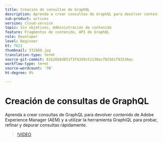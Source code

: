 ```yaml
---
title: Creación de consultas de GraphQL
description: Aprenda a crear consultas de GraphQL para devolver contenido de Adobe Experience Manager (AEM) y a utilizar la herramienta GraphiQL para probar, refinar y depurar consultas rápidamente.
sub-product: activos
version: cloud-service
topic: Sin objetivos, Administración de contenido
feature: Fragmentos de contenido, API de GraphQL
role: Developer
level: Beginner
kt: 7621
thumbnail: 332860.jpg
translation-type: tm+mt
source-git-commit: 81626b8d853f3f43d9c51130acf02561f91536ac
workflow-type: tm+mt
source-wordcount: '70'
ht-degree: 0%

---
```



# Creación de consultas de GraphQL

Aprenda a crear consultas de GraphQL para devolver contenido de Adobe Experience Manager (AEM) y a utilizar la herramienta GraphiQL para probar, refinar y depurar consultas rápidamente.

>[!VIDEO](https://video.tv.adobe.com/v/332860/?quality=12&learn=on)
